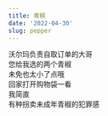 ```yaml
---
title: 青椒
date: '2022-04-30'
slug: pepper
---
```


沃尔玛负责自取订单的大哥  
您给我选的两个青椒  
未免也太小了点哦  
回家打开购物袋一看  
我简直  
有种拐卖未成年青椒的犯罪感

<!--# 以后买青椒、角瓜、菜花这些按个卖的蔬菜还是得自己去店里挑，不能加在自取订单里，不然他们总是给我拿些超小的，感觉就像是幼稚园还没毕业的小青椒、小角瓜、小菜花。 -->

